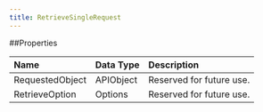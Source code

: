 ```yaml
---
title: RetrieveSingleRequest
---
```

##Properties
<table class="table table-hover"> <thead align="left"><tr><th>Name</th><th>Data Type</th><th>Description</th></tr></thead> <tbody><tr><td>RequestedObject</td><td>APIObject</td><td>Reserved for future use.</td></tr><tr><td>RetrieveOption</td><td>Options</td><td>Reserved for future use.</td></tr></tbody></table>

